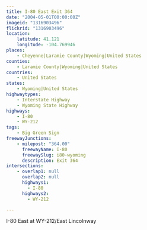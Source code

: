 ```yaml
---
title: I-80 East Exit 364
date: "2004-05-01T00:00:00Z"
imageid: "1316903496"
flickrid: "1316903496"
location:
    latitude: 41.121
    longitude: -104.769946
places:
    - Cheyenne|Laramie County|Wyoming|United States
counties:
    - Laramie County|Wyoming|United States
countries:
    - United States
states:
    - Wyoming|United States
highwaytypes:
    - Interstate Highway
    - Wyoming State Highway
highways:
    - I-80
    - WY-212
tags:
    - Big Green Sign
freewayJunctions:
    - milepost: "364.00"
      freewayName: I-80
      freewaySlug: i80-wyoming
      description: Exit 364
intersections:
    - overlap1: null
      overlap2: null
      highways1:
        - I-80
      highways2:
        - WY-212

---
```

I-80 East at WY-212/East Lincolnway